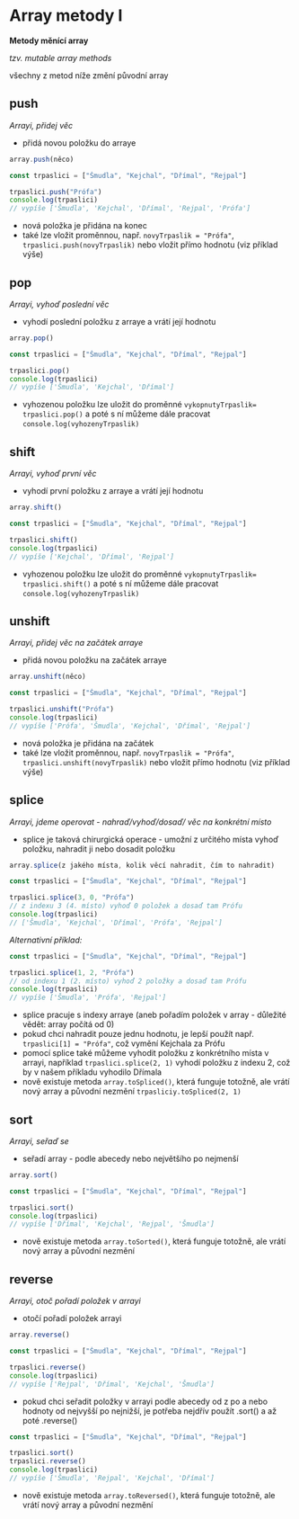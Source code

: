 # Array metody I

**Metody měnící array**

*tzv. mutable array methods*

všechny z metod níže změní původní array

## push

*Arrayi, přidej věc*

- přidá novou položku do arraye

```jsx
array.push(něco)
```

```jsx
const trpaslici = ["Šmudla", "Kejchal", "Dřímal", "Rejpal"]

trpaslici.push("Prófa")
console.log(trpaslici)
// vypíše ['Šmudla', 'Kejchal', 'Dřímal', 'Rejpal', 'Prófa']
```

- nová položka je přidána na konec
- také lze vložit proměnnou, např. `novyTrpaslik = "Prófa"`, `trpaslici.push(novyTrpaslik)` nebo vložit přímo hodnotu (viz příklad výše)

## pop

*Arrayi, vyhoď poslední věc*

- vyhodí poslední položku z arraye a vrátí její hodnotu

```jsx
array.pop()
```

```jsx
const trpaslici = ["Šmudla", "Kejchal", "Dřímal", "Rejpal"]

trpaslici.pop()
console.log(trpaslici)
// vypíše ['Šmudla', 'Kejchal', 'Dřímal']
```

- vyhozenou položku lze uložit do proměnné `vykopnutyTrpaslik= trpaslici.pop()` a poté s ní můžeme dále pracovat `console.log(vyhozenyTrpaslik)`

## shift

*Arrayi, vyhoď první věc*

- vyhodí první položku z arraye a vrátí její hodnotu

```jsx
array.shift()
```

```jsx
const trpaslici = ["Šmudla", "Kejchal", "Dřímal", "Rejpal"]

trpaslici.shift()
console.log(trpaslici)
// vypíše ['Kejchal', 'Dřímal', 'Rejpal']
```

- vyhozenou položku lze uložit do proměnné `vykopnutyTrpaslik= trpaslici.shift()` a poté s ní můžeme dále pracovat `console.log(vyhozenyTrpaslik)`

## unshift

*Arrayi, přidej věc na začátek arraye*

- přidá novou položku na začátek arraye

```jsx
array.unshift(něco)
```

```jsx
const trpaslici = ["Šmudla", "Kejchal", "Dřímal", "Rejpal"]

trpaslici.unshift("Prófa")
console.log(trpaslici)
// vypíše ['Prófa', 'Šmudla', 'Kejchal', 'Dřímal', 'Rejpal']
```

- nová položka je přidána na začátek
- také lze vložit proměnnou, např. `novyTrpaslik = "Prófa"`, `trpaslici.unshift(novyTrpaslik)` nebo vložit přímo hodnotu (viz příklad výše)

## splice

*Arrayi, jdeme operovat - nahraď/vyhoď/dosaď/ věc na konkrétní místo*

- splice je taková chirurgická operace - umožní z určitého místa vyhoď položku, nahradit ji nebo dosadit položku

```jsx
array.splice(z jakého místa, kolik věcí nahradit, čím to nahradit)
```

```jsx
const trpaslici = ["Šmudla", "Kejchal", "Dřímal", "Rejpal"]

trpaslici.splice(3, 0, "Prófa")
// z indexu 3 (4. místo) vyhoď 0 položek a dosaď tam Prófu
console.log(trpaslici)
// ['Šmudla', 'Kejchal', 'Dřímal', 'Prófa', 'Rejpal']
```

*Alternativní příklad:*

```jsx
const trpaslici = ["Šmudla", "Kejchal", "Dřímal", "Rejpal"]

trpaslici.splice(1, 2, "Prófa")
// od indexu 1 (2. místo) vyhoď 2 položky a dosaď tam Prófu
console.log(trpaslici)
// vypíše ['Šmudla', 'Prófa', 'Rejpal']
```

- splice pracuje s indexy arraye (aneb pořadím položek v array - důležité vědět: array počítá od 0)
- pokud chci nahradit pouze jednu hodnotu, je lepší použít např. `trpaslici[1] = "Prófa"`, což vymění Kejchala za Prófu
- pomocí splice také můžeme vyhodit položku z konkrétního místa v arrayi, například `trpaslici.splice(2, 1)` vyhodí položku z indexu 2, což by v našem příkladu vyhodilo Dřímala
- nově existuje metoda `array.toSpliced()`, která funguje totožně, ale vrátí nový array a původní nezmění `trpasliciy.toSpliced(2, 1)`

## sort

*Arrayi, seřaď se*

- seřadí array - podle abecedy nebo největšího po nejmenší

```jsx
array.sort()
```

```jsx
const trpaslici = ["Šmudla", "Kejchal", "Dřímal", "Rejpal"]

trpaslici.sort()
console.log(trpaslici)
// vypíše ['Dřímal', 'Kejchal', 'Rejpal', 'Šmudla']
```

- nově existuje metoda `array.toSorted()`, která funguje totožně, ale vrátí nový array a původní nezmění

## reverse

*Arrayi, otoč pořadí položek v arrayi*

- otočí pořadí položek arrayi

```jsx
array.reverse()
```

```jsx
const trpaslici = ["Šmudla", "Kejchal", "Dřímal", "Rejpal"]

trpaslici.reverse()
console.log(trpaslici)
// vypíše ['Rejpal', 'Dřímal', 'Kejchal', 'Šmudla']
```

- pokud chci seřadit položky v arrayi podle abecedy od z po a nebo hodnoty od nejvyšší po nejnižší, je potřeba nejdřív použít .sort() a až poté .reverse()

```jsx
const trpaslici = ["Šmudla", "Kejchal", "Dřímal", "Rejpal"]

trpaslici.sort()
trpaslici.reverse()
console.log(trpaslici)
// vypíše ['Šmudla', 'Rejpal', 'Kejchal', 'Dřímal']
```

- nově existuje metoda `array.toReversed()`, která funguje totožně, ale vrátí nový array a původní nezmění
